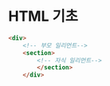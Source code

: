 # HTML 기초
```html
<div>
    <!-- 부모 일리먼트-->
    <section>
        <!-- 자식 일리먼트-->
        </section>
    </div>
```